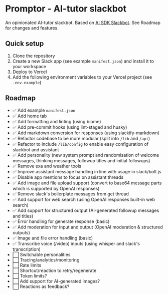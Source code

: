 # Promptor - AI-tutor slackbot

An opinionated AI-tutor slackbot. Based on [AI SDK Slackbot](https://github.com/vercel-labs/ai-sdk-slackbot). See Roadmap for changes and features.

## Quick setup

1. Clone the repository
2. Create a new Slack app (see example `manifest.json`) and install it to your workspace
3. Deploy to Vercel
4. Add the following environment variables to your Vercel project (see `.env.example`)

## Roadmap
- ✅ Add example `manifest.json`
- ✅ Add home tab
- ✅ Add formatting and linting (using biome)
- ✅ Add pre-commit hooks (using lint-staged and husky)
- ✅ Add markdown conversion for responses (using slackify-markdown)
- ✅ Refactor codebase to be more modular (split into `/lib` and `/api`)
- ✅ Refactor to include `/lib/config` to enable easy configuration of slackbot and assistant
- ✅ Add personality (new system prompt and randomisation of welcome messages, thinking messages, followup titles and initial followups)
- ✅ Remove exa and weather tools
- ✅ Improve assistant message handling in line with usage in slack/bolt.js 
- ✅ Disable app mentions to focus on assistant threads
- ✅ Add image and file upload support (convert to base64 message parts which is supported by OpenAI responses)
- ✅ Remove slack's boilerplate messages from get thread
- ✅ Add support for web search (using OpenAI responses built-in web search)
- ✅ Add support for structured output (AI-generated followup messages and titles)
- ✅ Error handling for generate response (basic)
- ✅ Add moderation for input and output (OpenAI moderation & structured outputs)
- ✅ Image and file error handling (basic)
- ✅ Transcribe voice (/video) inputs (using whisper and slack's transcription)
- ⬜ Switchable personalities
- ⬜ Tracing/analytics/monitoring
- ⬜ Rate limits
- ⬜ Shortcut/reaction to retry/regenerate
- ⬜ Token limits?
- ⬜ Add support for AI-generated images?
- ⬜ Reactions as feedback?


